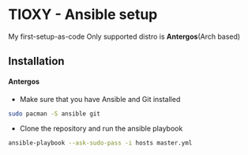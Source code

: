 # TIOXY - Ansible setup
My first-setup-as-code
Only supported distro is **Antergos**(Arch based)

## Installation

#### Antergos
- Make sure that you have Ansible and Git installed
```sh
sudo pacman -S ansible git
```

- Clone the repository and run the ansible playbook
```sh
ansible-playbook --ask-sudo-pass -i hosts master.yml
```
